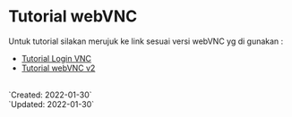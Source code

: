 
# Tutorial webVNC

Untuk tutorial silakan merujuk ke link sesuai versi webVNC yg di gunakan :

- [Tutorial Login VNC](tutorial_vnc.md)
- [Tutorial webVNC v2](tutorial_v2.md)

<br />
`Created: 2022-01-30`
<br />
`Updated: 2022-01-30`

